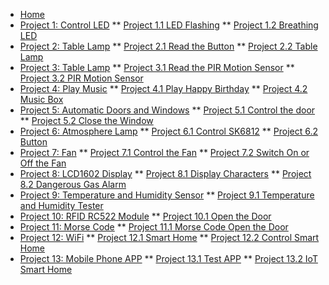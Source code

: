 * [Home](/README.md)
* [Project 1: Control LED](project01/README.md "Project 1: Control LED")
** [Project 1.1 LED Flashing](project01/pj1_1_led/README.md "Project 1.1 LED Flashing")
** [Project 1.2 Breathing LED](project01/pj1_2_breath_led/README.md "Project 1.2 Breathing LED")
* [Project 2: Table Lamp](/project02/README.md "Project 2: Table Lamp")
** [Project 2.1 Read the Button](/project02/pj2_1_button/README.md "Project 2.1 Read the Button")
** [Project 2.2 Table Lamp](/project02/pj2_2_button_led/README.md "Project 2.2 Table Lamp")
* [Project 3: Table Lamp](/project03/README.md "Project 3: Table Lamp")
** [Project 3.1 Read the PIR Motion Sensor](/project03/pj3_1_pyroelectric/README.md "Project 3.1 Read the PIR Motion Sensor")
** [Project 3.2 PIR Motion Sensor](/project03/pj3_2_pyroelectric_led/README.md "Project 3.2 PIR Motion Sensor")
* [Project 4: Play Music](/project04/README.md "Project 4: Play Music")
** [Project 4.1 Play Happy Birthday](/project04/pj4_1_buzzer/README.md "Project 4.1 Play Happy Birthday")
** [Project 4.2 Music Box](/project04/pj4_2_music/README.md "Project 4.2 Music Box")
* [Project 5: Automatic Doors and Windows](/project05/README.md "Project 5: Automatic Doors and Windows")
** [Project 5.1 Control the door](/project05/pj5_1_servo/README.md "Project 5.1 Control the door")
** [Project 5.2 Close the Window](/project05/pj5_2_Auto_window/README.md "Project 5.2 Close the Window")
* [Project 6: Atmosphere Lamp](/project06/README.md "Project 6: Atmosphere Lamp")
** [Project 6.1 Control SK6812](/project06/pj6_1_sk6812/README.md "Project 6.1 Control SK6812")
** [Project 6.2 Button](/project06/pj6_2_btn_6812/README.md "Project 6.2 Button")
* [Project 7: Fan](/project07/README.md "Project 7: Fan")
** [Project 7.1 Control the Fan](/project07/pj7_1_fan/README.md "Project 7.1 Control the Fan")
** [Project 7.2 Switch On or Off the Fan](/project07/pj7_2_btn_fan/README.md "Project 7.2 Switch On or Off the Fan")
* [Project 8: LCD1602 Display](/project08/README.md "Project 8: LCD1602 Display")
** [Project 8.1 Display Characters](/project08/pj8_1_lcd/README.md "Project 8.1 Display Characters")
** [Project 8.2 Dangerous Gas Alarm](/project08/pj8_2_gas_lcd/README.md "Project 8.2 Dangerous Gas Alarm")
* [Project 9: Temperature and Humidity Sensor](/project09/README.md "Project 9: Temperature and Humidity Sensor")
** [Project 9.1 Temperature and Humidity Tester](/project09/pj9_1_XHT11/README.md "Project 9.1 Temperature and Humidity Tester")
* [Project 10: RFID RC522 Module](/project10/README.md "Project 10: RFID RC522 Module")
** [Project 10.1 Open the Door](/project10/pj10_1_RFID/README.md "Project 10.1 Open the Door")
* [Project 11: Morse Code](/project11/README.md)
** [Project 11.1 Morse Code Open the Door](/project11/pj11_1_mosDoor/README.md)
* [Project 12: WiFi](/project12/README.md)
** [Project 12.1 Smart Home](/project12/pj12_1_wifi_test/README.md)
** [Project 12.2 Control Smart Home](/project12/pj12_2_wifi_led/README.md)
* [Project 13: Mobile Phone APP](/project13/README.md)
** [Project 13.1 Test APP](/project13/pj13_1_app_test/README.md)
** [Project 13.2 IoT Smart Home](/project13/pj13_2_IoT_smart_home/README.md)